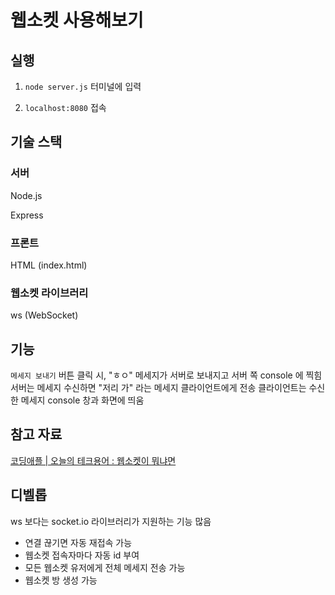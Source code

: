 # 웹소켓 사용해보기

## 실행
1. `node server.js` 터미널에 입력

2. `localhost:8080` 접속

## 기술 스택
### 서버
Node.js

Express

### 프론트
HTML (index.html)

### 웹소켓 라이브러리
ws (WebSocket)

## 기능
`메세지 보내기` 버튼 클릭 시, "ㅎㅇ" 메세지가 서버로 보내지고 서버 쪽 console 에 찍힘
서버는 메세지 수신하면 "저리 가" 라는 메세지 클라이언트에게 전송
클라이언트는 수신한 메세지 console 창과 화면에 띄움


## 참고 자료
[코딩애플 | 오늘의 테크용어 : 웹소켓이 뭐냐면](https://www.youtube.com/watch?v=yXPCg5eupGM)

## 디벨롭
ws 보다는 socket.io 라이브러리가 지원하는 기능 많음
- 연결 끊기면 자동 재접속 가능
- 웹소켓 접속자마다 자동 id 부여
- 모든 웹소켓 유저에게 전체 메세지 전송 가능
- 웹소켓 방 생성 가능